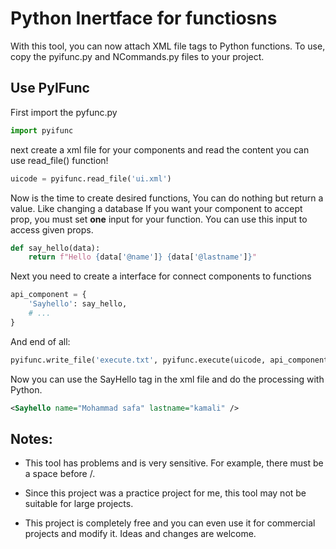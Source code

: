 # Python Inertface for functiosns
With this tool, you can now attach XML file tags to Python functions.
To use, copy the pyifunc.py and NCommands.py files to your project.

## Use PyIFunc
First import the pyfunc.py
```python
import pyifunc
```

next create a xml file for your components and read the content
you can use read_file() function!
```python
uicode = pyifunc.read_file('ui.xml')
```

Now is the time to create desired functions, You can do nothing but return a value. Like changing a database
If you want your component to accept prop, you must set **one** input for your function.
You can use this input to access given props.
```python
def say_hello(data):
    return f"Hello {data['@name']} {data['@lastname']}"
```

Next you need to create a interface for connect components to functions
```python
api_component = {
    'Sayhello': say_hello,
    # ...
}
```

And end of all:
```python
pyifunc.write_file('execute.txt', pyifunc.execute(uicode, api_components))
```

Now you can use the SayHello tag in the xml file and do the processing with Python.
```xml
<Sayhello name="Mohammad safa" lastname="kamali" />
```

## Notes:
- This tool has problems and is very sensitive. For example, there must be a space before /.

- Since this project was a practice project for me, this tool may not be suitable for large projects.

- This project is completely free and you can even use it for commercial projects and modify it. Ideas and changes are welcome.
